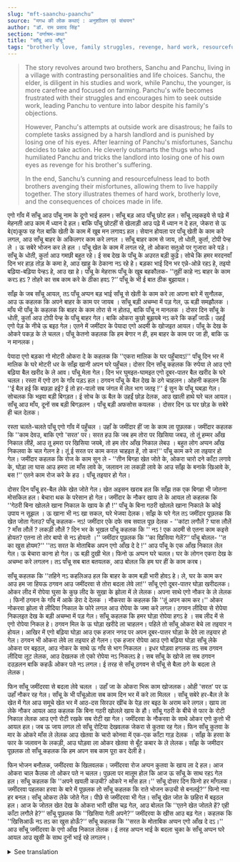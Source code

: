 ```yaml
---
slug: "mft-saanchu-paanchu"
source: "मगध की लोक कथाएं : अनुशाीलन एवं संचयन"
author: "डॉ. राम प्रसाद सिंह"
section: "वर्णाश्रम-कथा"
title: "साँचू आउ पाँचू"
tags: "brotherly love, family struggles, revenge, hard work, resourcefulness"
---
```

<blockquote>
The story revolves around two brothers, Sanchu and Panchu, living in a village with contrasting personalities and life choices. Sanchu, the elder, is diligent in his studies and work, while Panchu, the younger, is more carefree and focused on farming. Panchu's wife becomes frustrated with their struggles and encourages him to seek outside work, leading Panchu to venture into labor despite his family's objections.

However, Panchu's attempts at outside work are disastrous; he fails to complete tasks assigned by a harsh landlord and is punished by losing one of his eyes. After learning of Panchu's misfortunes, Sanchu decides to take action. He cleverly outsmarts the thugs who had humiliated Panchu and tricks the landlord into losing one of his own eyes as revenge for his brother's suffering.

In the end, Sanchu’s cunning and resourcefulness lead to both brothers avenging their misfortunes, allowing them to live happily together. The story illustrates themes of hard work, brotherly love, and the consequences of choices made in life.
</blockquote>

एगो गाँव में साँचू आउ पाँचू नाम के दूगो भाई हलन। साँचू बड़ आउ पाँचू छोट हल। साँचू लइकइये से पढ़े में मेहनती आउ काम में ध्यान दे हल। बाकि पाँचू छोटहीं से खेलाड़ी आउ पढ़े में ध्यान न दे हल, जेकरा से ऊ बे(व)कूफ रह गेल बाकि खेती के काम में खूब मन लगावऽ हल। सेयान होयला पर पाँचू खेती के काम करे लगल, आउ साँचू बाहर के अकिलगर काम करे लगल । साँचू बाहर काम से जाय, तो धोती, कुर्ता, टोपी पेन्ह ले । ऊ सबेरे भोजन कर ले हल । पाँचू खेत के काम में लगल रहे, तो ओकरा सतुओ पर गुजारा करे पड़े। साँचू के धोती, कुर्ता आउ गमछी बहुत रहे। ई सब देख के पाँचू के अउरत बड़ी कुढ़े। सोचे कि हमर मरदनवाँ दिन भर हाड़ तोड़ के कमा हे, आउ खाहु के ठेकाना नऽ रहे हे। बड़का भाई दिन भर एन्ने-ओन्ने रहऽ हे, तइयो बढ़िया-बढ़िया पेन्हऽ हे, आउ खा हे। पाँचू के मेहरारू पाँचू के खूब बहकौलक- ''तूहीं काहे नऽ बाहर के काम करऽ हऽ ? तोहरे का सब काम करे के ठीका हवऽ ?'’  पाँचू के भी ई बात ठीक बुझायल।
 
साँझ के जब साँचू आयल, तऽ पाँचू अप्पन बड़ भाई साँचू से खेती के काम करे ला अपना बारे में सुनौलक, आउ ऊ कहलक कि अपने बाहर के काम पर जायब । साँचू बड़ी अचम्भा में पड़ गेल, ऊ बड़ी समझौलक । माँय भी पाँचू के कहलक कि बाहर के काम तोरा से न होतउ, बाकि पाँचू न मानलक । दोसर दिन साँचू के धोती, कुर्ता आउ टोपी पेन्ह के पाँचू बाहर गेल। बाकि ओकरा कुछो बुझयबे नऽ करे कि कहाँ जाऊँ। उहईं एगो पेड़ के नीचे ऊ बइठ गेल। एतने में जमींदार के पेयादा एगो अदमी के खोजइत आयल। पाँचू के देख के ओकरे पकड़ के ले चलल। पाँचू केतनो कहलक कि हम बेगार न ही, हम बाहर के काम पर जा ही, बाकि ऊ न मानलक। 

पेयादा एगो बड़का गो मोटरी ओकरा दे के कहलक कि ''एकरा मालिक के घर पहुँचावऽ!'' पाँचू दिन भर में मालिक के घरे मोटरी धर के साँझ खानी अपन घरे पहुँचल। दोसर दिन साँचू कहलक कि रुपेया ले आउ एगो बढ़िया बैल खरीद के ले आव। पाँचू मेला गेल। दिन भर घुमइत-घामइत एगो दूबर-पातर बैल खरीद के घरे चलल। रस्ता में एगो ठग के गाँव पड़ऽ हल। ठगवन पाँचू के बैल देख के ठगे चाहलन। ओहनी कहलन कि ''ई बैल हई कि बछड़ा हई? ई तो हर-पालो सब जंगल में लेल भाग जतइ !'' ई सुन के पाँचू घबड़ा गेल। सोचलक कि भइवा बड़ी बिगड़त। ई सोच के ऊ बैल के उहईं छोड़ देलक, आउ खाली हाथे घरे चल आयल। साँचू आउ माँय, दूनों सब बड़ी बिगड़लन । पाँचू बड़ी अफसोस कयलक । दोसर दिन ऊ घर छोड़ के सबेरे ही चल देलक। 
 
रस्ता चलते-चलते पाँचू एगो गाँव में पहुँचल । उहाँ के जमींदार हीं जा के काम ला पूछलक। जमींदार कहलक कि ''काम देवउ, बाकि एगो 'सरत' पर। सरत हउ कि जब हम तोरा पर खिसिया जबउ, तो तूं हम्मर आँख निकाल लीहें, आउ तू हमरा पर खिसिया जयबे, तो हम तोर आँख निकाल लेबउ । बहुत लोग अप्पन आँख निकलवा के चल गेलन हे। तूं ई सरत पर काम करल चाहइत हें, तो कर!'' पाँचू काम करे ला तइयार हो गेल। जमींदार कहलक कि रोज के काम सुन ले - ''तीन बिगहा खेत जोते के, ओकरा चारो दने काँटा लगावे के, घोड़ा ला घास आउ हमरा ला माँस लावे के, जलावन ला लकड़ी लावे के आउ साँझ के बनाके खिआवे के, बस !'' एतने काम रोज करे के हउ । पाँचू तइयार हो गेल। 

दोसर दिन पाँचू हर-बैल लेके खेत जोते गेल। खेत अइसन खराब हल कि साँझ तक एक बिगहा भी जोतना मोसकिल हल। बेचारा थक के परेसान हो गेल। जमींदार के नौकर खाय ले के आयल तो कहलक कि ''गेठरी बिना खोलले खाना निकाल के खाय के हौ !'' पाँचू के बिना गठरी खोलले खाना निकाले के कोई उपाय न सूझल । ऊ खाना भी नऽ खा सकल, घरे भेजवा देलक। साँझ के घरे गेल तऽ जमींदार पूछलक कि खेत जोता गेलउ? पाँचू कहलक- नऽ! जमींदार एके दफे सब सवाल पूछ देलक - ''कांटा लगौलें ? घास लौलें ? माँस लौलें ? लकड़ी लौलें ? दिन भर के भूखल पाँचू कहलक कि '' नऽ ! एक अदमी से एतना काम कइसे होयत? एतना तो तोर बापो से नऽ होयतो ।'' जमींदार पूछलक कि ''का खिसिया गेलें?'’ पाँचू बोलल- ''त का खुस होयम?'' ''तऽ सरत के मोताबिक अपन एगो आँख दे दे !'' आउ पाँचू के एक आँख निकाल लेल गेल। ऊ बेचारा काना हो गेल। ऊ बड़ी दुखी भेल। फिनो ऊ अप्पन घरे चलल। घर के लोगन एकरा देख के अचम्भा करे लगलन। तऽ पाँचू सब बात बतयलक, आउ बोलल कि हम घर हीं के काम करब। 

साँचू कहलक कि ''तहिने नऽ कहलिअउ हल कि बाहर के काम बड़ी भारी होवऽ हे। ले, घर के काम कर आउ हम जा हियऊ ठगवन आउ जमींदरवा से तोरा बदला लेवे ला!'' साँचू एगो दूबर-पातर घोड़ा खरीदलक। ओकर लीद में रोपेया घुसा के कुछ लीद के सुखा के झोला में ले लेलक। अपना साथे एगो नौकर के ले लेलक । फिनों ठगवन के गाँव में आके डेरा दे देलक । नौकरवा के कहलक कि ''तूं अपन काम कर।'' ओकर नोकरवा झोला से लीदिया निकाल के फोरे लगल आउ रोपेया के जमा करे लगल। ठगवन लीदिया से रोपेया निकलइत देख के बड़ी अचम्भा में पड़ गेल। साँचू कहलक कि हमर घोड़ा रोपेया हगऽ हे । सब लीद में से एगो रोपेया निकल हे। ठगवन मिल के ऊ घोड़ा खरीदे ला चाहलन। पहिले तो साँचू ओकरा बेचे ला तइयार न होयल। आखिर में एगो बढ़िया घोड़ा आउ एक हजार नगद पर अपन दूबर-पातर घोड़ा के देवे ला तइयार हो गेल। ठगवन भी ओकरा लेवे ला तइयार हो गेलन। एक हजार रोपेया आउ एगो बढ़िया घोड़ा साँचू लेके ओकरा पर बइठल, आउ नोकर के साथे ऊ गाँव से भाग निकलल । इधर घोड़वा हगलक तऽ सब ठगवन लीदिया लूट लेलक, आउ देखलक तो एको रोपेया नऽ निकलऽ हे। सब साँचू के खोजे ला सब ठगवन दउड़लन बाकि कहऊँ ओकर पते नऽ लगल। ई तरह से साँचू ठगवन से पाँचू से बैला ठगे के बदला ले लेलक। 

फिन साँचू जमींदरवा से बदला लेवे चलल । उहाँ जा के ओकरा भिरू काम खोजलक। ओही 'सरत' पर ऊ उहाँ नौकर रह गेल। साँचू के भी पाँचूओला सब काम दिन भर में करे ला मिलल । साँचू सबेरे हर-बैल ले के खेत में गेल आउ समूचे खेत भर में आठ-दस सिरउर खींच के पेड़ तर बइठ के अराम करे लगल। खाय ला लेके नौकर आयल आठ कहलक कि बिना गठरी खोलले खाय के हौ। साँचू गठरी के बीचे से फार के रोटी निकाल लेलक आउ एगो रोटी रखके सब रोटी खा गेल। जमींदरवा के नौकरवा के साथे ओकर एगो कुत्तो भी आयल हल। जब ऊ जाय लगल तो साँचू रोटिया देखवलक जेकरा से कुतवा रह गेल। फिन साँचू कुतवा के मार के ओकरे माँस ले लेलक आउ खेतवा के चारो कोनवा में एक-एक काँटा गाड़ देलक । साँझ के हरवा के फार के जलावन के लकड़ी, आउ घोड़वा ला ओकर खेतवा से बूँट कबार के ले लेलक। साँझ के जमीदार पूछलक तो साँचू कहलक कि हम अपन सब काम पूरा कर देली हे। 

फिन भोजन बनौलक, जमींदरवा के खिलवलक। जमींदरवा रोज अप्पन कुतवा के खाय ला दे हल। आज ओकरा चाल कैलक तो ओकर पते न चलल। पुछला पर मालूम होल कि आज ऊ साँचू के साथ रहऽ गेल हल। साँचू कहलक कि ''अपने खयली कउची? ओकरे न माँस हल।'' साँचू दोसर दिन फिनो हर माँगलक। जमींदरवा पहलका हरवा के बारे में पूछलक तो साँचू कहलक कि राते भोजन कउची से बनलई?'’ फिनो नया हर बनल। साँचू ओकरा लेके जोते गेल। पीछे से जमींदरवा भी गेल। साँचू खेत जोत के छहिरा में बइठल हल। आज के जोतल खेत देख के ओकरा भारी खीस चढ़ गेल, आउ बोलल कि ''एतने खेत जोतले हें? एही काँटा लगौले हे?'’ साँचू पूछलक कि ''खिसिया गेली अपने?'’ जमींदरवा के खीस आउ बढ़ गेल। कहलक कि ''खिसिआऊँ नऽ तऽ का खुस होऊँ?'’ साँचू कहलक कि ''सरत के मोताबिक अप्पन एगो आँख दे दऽ।'' आउ साँचू जमींदरवा के एगो आँख निकाल लेलक। ई तरह अप्पन भाई के बदला चुका के साँचू अप्पन घरे आयल आउ खुसी के साथ दुनों भाई रहे लगलन। 

<details>
<summary>See translation</summary>

In a village, there were two brothers named Sanchu and Panchu. Sanchu was older and Panchu was younger. Sanchu was hardworking in his studies and focused on his work from a young age. On the other hand, Panchu, being younger, was more of a player and did not pay much attention to his studies, which made him somewhat foolish; however, he was very dedicated to farming. As they grew older, Panchu began working in agriculture, while Sanchu took up a job outside. Whenever Sanchu went out to work, he would wear a dhoti, kurta, and cap, having his breakfast first. While Panchu was busy with farming, he had to struggle to make ends meet. Sanchu had plenty of clothes like dhoti, kurta, and gamchha. Seeing this, Panchu's wife became quite irritable, thinking that her husband toiled all day without being able to support her, while his older brother roamed around but still dressed and ate well. Panchu's wife urged him, saying, "Why don’t you do outside work? Is it your responsibility to do all the work?"

When Sanchu came home in the evening, Panchu narrated his plight concerning the farming work and said that he was going to work outside. Sanchu was astonished and tried to convince him otherwise. Their mother also told Panchu that outside work was not suitable for him, but Panchu did not listen. The next day, Panchu wore Sanchu's dhoti, kurta, and cap and went outside. However, he had no idea where to go. He sat under a tree. Meanwhile, a servant of the landlord came searching for a worker. Seeing Panchu, he caught him and took him away. No matter how much Panchu pleaded that he was not there for labor but to do outside work, the servant did not listen.

The servant gave Panchu a hefty bag full of money and said, "Take this to the owner's house!" By evening, Panchu reached the owner's house after carrying the bag all day. The next day, Sanchu told Panchu to bring some money and buy a good bull. Panchu went to the fair and roamed around all day, eventually buying a thin, scrawny bull. On the way home, he passed through a village of thugs. The thugs, seeing Panchu's bull, intended to con him. They said, "Is this bull or a calf? It runs away in the woods at the slightest provocation!" Hearing this, Panchu became anxious, worrying that his brother would be furious. Thinking this, he left the bull there and returned home empty-handed. Sanchu and their mother were very upset. Panchu regretted it a lot. The next day, he left home early in the morning.

While traveling, Panchu reached another village. There, he approached the landlord asking for work. The landlord said, "I will give you work, but under one condition: that if I get angry with you, you will give me one of your eyes, and if you get angry with me, I will take one of your eyes too. Many people have given their eyes and left. If you are willing to work under this condition, go ahead!" Panchu agreed to the terms and prepared to work. The landlord said, "Listen to the daily tasks: you have to plow three big plots of land, put up fencing around it, bring fodder for the horse and meat for me, gather firewood for cooking, and prepare dinner in the evening, that’s all!" Panchu got ready for this work.

The next day, Panchu took a bull to plow the fields. The fields were in such a bad condition that plowing even one plot was difficult till evening. Poor Panchu was exhausted and distressed. When the landlord's servant came with food, he said, "You have to eat without opening the bundle!" Panchu had no idea how to take out food without opening the bundle. He couldn't eat and sent the food back. When he returned home in the evening, the landlord asked if he had plowed the fields. Panchu replied, "No!" The landlord asked a series of questions all at once: "Did you get the fencing done? Did you bring fodder? Did you bring meat? Did you fetch firewood?" Hungry from a day's work, Panchu said, "How can one man do all this? Even your father couldn't do this much work!" The landlord asked, "Are you angry?" Panchu replied, "Why would I be happy?" "Then according to the condition, give me one of your eyes!" And Panchu was made to lose one eye. He became blind in one eye and was very sad. He then went back home. Seeing him, his family was astonished. Panchu then narrated everything and said he would work at home.

Sanchu said, "Didn’t I tell you that outside work is very heavy? Come, do the work at home, and I will go and take revenge on the thugs and the landlord for you!" Sanchu bought a scrawny horse. He took some money hidden among its dung and dried some dung to carry in a bag. He also took along a servant. Then he set up camp in the thugs' village. He told his servant, "You do your work." The servant began to take out the dung from the bag and started collecting the coins. The thugs were astonished to see coins emerging from the dung. Sanchu said, "My horse is producing money!" There’s a coin coming from every piece of dung! The thugs gathered together and wanted to buy the horse. At first, Sanchu was not ready to sell it. Finally, he agreed to trade the scrawny horse for a fine horse plus one thousand rupees. The thugs were also ready to take the deal. Sanchu took the one thousand rupees and a fine horse, mounted it, and escaped the village with his servant. When the horse defecated, the thugs grabbed the dung but found no coins in it. All the thugs ran to find Sanchu, but they couldn’t find him anywhere. In this way, Sanchu took revenge for Panchu’s humiliation at the hands of the thugs.

Then Sanchu went to take revenge on the landlord. There, he sought work and took up the same condition as before. Sanchu also had all of Panchu’s tasks to complete during the day. Sanchu took his bull to the fields and started to rest under a tree after plowing eight to ten lines through the entire field. The servant came with food and said that he should eat without opening the bundle. Sanchu tore a piece of bread from between the bundle and set aside one piece, eating the rest. The landlord's servant came along with a dog. When they were about to leave, Sanchu showed the bread that had remained, which caught the dog's interest. Then, Sanchu killed the dog, took the meat, and put up fencing at all four corners of the field. In the evening, he collected firewood for cooking and took the old bull from his field as well. When the landlord asked in the evening, Sanchu replied that he had completed all his tasks. 

Then he cooked dinner and served it to the landlord. The landlord would usually feed his dog, but today it went missing. When he inquired, he learned that it had been with Sanchu. Sanchu said, "Did you think you were feeding it? It had no meat today." The next day, the landlord also inquired about Sanchu's work. When the landlord asked about the servant, Sanchu said, "What did you think we made dinner with?" The next servant was made anew. Sanchu took him to the fields to plow. The landlord followed behind. Sanchu worked on the fields and sat down after plowing. Seeing the poorly plowed fields, the landlord became very annoyed and asked, "Did you plow all this? Is this the fencing you put up?" Sanchu asked, "Are you angry?" The landlord's frustration grew. He said, "If I’m not angry, then why would I be happy?" Sanchu insisted, "According to the condition, you must pay me with one of your eyes!" And so, Sanchu took out one of the landlord's eyes. In this way, Sanchu took revenge for his brother and returned home. Both brothers then lived happily together.
</details>